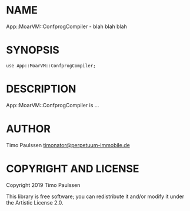 NAME
====

App::MoarVM::ConfprogCompiler - blah blah blah

SYNOPSIS
========

```perl6
use App::MoarVM::ConfprogCompiler;
```

DESCRIPTION
===========

App::MoarVM::ConfprogCompiler is ...

AUTHOR
======

Timo Paulssen <timonator@perpetuum-immobile.de>

COPYRIGHT AND LICENSE
=====================

Copyright 2019 Timo Paulssen

This library is free software; you can redistribute it and/or modify it under the Artistic License 2.0.

